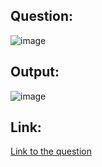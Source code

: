 ## Question:
![image](https://github.com/user-attachments/assets/6fbb90e6-7b09-4993-b6a3-916814e2fea3)

## Output:
![image](https://github.com/user-attachments/assets/f661a034-96d4-41d2-adb3-8d562ce13826)

## Link:
[Link to the question](https://www.hackerrank.com/challenges/weather-observation-station-9/problem?isFullScreen=true)


